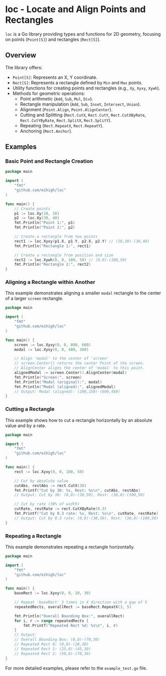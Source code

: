 # loc - Locate and Align Points and Rectangles

`loc` is a Go library providing types and functions for 2D geometry, focusing on points (`Point[S]`) and rectangles (`Rect[S]`).

## Overview

The library offers:
- `Point[S]`: Represents an X, Y coordinate.
- `Rect[S]`: Represents a rectangle defined by `Min` and `Max` points.
- Utility functions for creating points and rectangles (e.g., `Xy`, `Xyxy`, `Xywh`).
- Methods for geometric operations:
    - Point arithmetic (`Add`, `Sub`, `Mul`, `Div`).
    - Rectangle manipulation (`Add`, `Sub`, `Inset`, `Intersect`, `Union`).
    - Alignment (`Point.Align`, `Point.AlignCenter`).
    - Cutting and Splitting (`Rect.CutX`, `Rect.CutY`, `Rect.CutXByRate`, `Rect.CutYByRate`, `Rect.SplitX`, `Rect.SplitY`).
    - Repeating (`Rect.RepeatX`, `Rect.RepeatY`).
    - Anchoring (`Rect.Anchor`).

## Examples

### Basic Point and Rectangle Creation

```go
package main

import (
	"fmt"
	"github.com/eihigh/loc"
)

func main() {
	// Create points
	p1 := loc.Xy(10, 20)
	p2 := loc.Xy(30, 40)
	fmt.Println("Point 1:", p1)
	fmt.Println("Point 2:", p2)

	// Create a rectangle from two points
	rect1 := loc.Xyxy(p1.X, p1.Y, p2.X, p2.Y) // (10,20)-(30,40)
	fmt.Println("Rectangle 1:", rect1)

	// Create a rectangle from position and size
	rect2 := loc.Xywh(0, 0, 100, 50) // (0,0)-(100,50)
	fmt.Println("Rectangle 2:", rect2)
}
```

### Aligning a Rectangle within Another

This example demonstrates aligning a smaller `modal` rectangle to the center of a larger `screen` rectangle.

```go
package main

import (
	"fmt"
	"github.com/eihigh/loc"
)

func main() {
	screen := loc.Xyxy(0, 0, 800, 600)
	modal := loc.Xyxy(0, 0, 400, 300)

	// Align 'modal' to the center of 'screen'
	// screen.Center() returns the center Point of the screen.
	// AlignCenter aligns the center of 'modal' to this point.
	alignedModal := screen.Center().AlignCenter(modal)
	fmt.Println("Screen:", screen)
	fmt.Println("Modal (original):", modal)
	fmt.Println("Modal (aligned):", alignedModal)
	// Output: Modal (aligned): (200,150)-(600,450)
}
```

### Cutting a Rectangle

This example shows how to cut a rectangle horizontally by an absolute value and by a rate.

```go
package main

import (
	"fmt"
	"github.com/eihigh/loc"
)

func main() {
	rect := loc.Xyxy(0, 0, 100, 50)

	// Cut by absolute value
	cutAbs, restAbs := rect.CutX(30)
	fmt.Printf("Cut by 30: %s, Rest: %s\n", cutAbs, restAbs)
	// Output: Cut by 30: (0,0)-(30,50), Rest: (30,0)-(100,50)

	// Cut by rate (30% of width)
	cutRate, restRate := rect.CutXByRate(0.3)
	fmt.Printf("Cut by 0.3 rate: %s, Rest: %s\n", cutRate, restRate)
	// Output: Cut by 0.3 rate: (0,0)-(30,50), Rest: (30,0)-(100,50)
}
```

### Repeating a Rectangle

This example demonstrates repeating a rectangle horizontally.

```go
package main

import (
	"fmt"
	"github.com/eihigh/loc"
)

func main() {
	baseRect := loc.Xyxy(0, 0, 20, 30)

	// Repeat 'baseRect' 3 times in X direction with a gap of 5
	repeatedRects, overallRect := baseRect.RepeatX(3, 5)

	fmt.Println("Overall Bounding Box:", overallRect)
	for i, r := range repeatedRects {
		fmt.Printf("Repeated Rect %d: %s\n", i, r)
	}
	// Output:
	// Overall Bounding Box: (0,0)-(70,30)
	// Repeated Rect 0: (0,0)-(20,30)
	// Repeated Rect 1: (25,0)-(45,30)
	// Repeated Rect 2: (50,0)-(70,30)
}
```

For more detailed examples, please refer to the `example_test.go` file.
